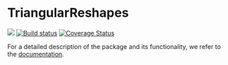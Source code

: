 # TriangularReshapes

[![](https://img.shields.io/badge/docs-dev-blue.svg)](https://algopaul.github.io/TriangularReshapes/)
[![Build status](https://github.com/Algopaul/QuadraticOutputSystems/workflows/CI/badge.svg)](https://github.com/TriangularReshapes/actions?query=workflow%3ACI+branch%3Amain)
[![Coverage Status](http://codecov.io/github/Algopaul/QuadraticOutputSystems/coverage.svg?branch=main)](http://codecov.io/github/Algopaul/TriangularReshapes?branch=main)

For a detailed description of the package and its functionality, we refer to the [documentation](https://algopaul.github.io/TriangularReshapes/).
